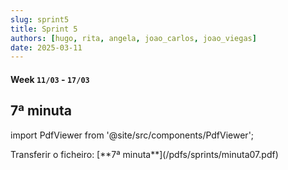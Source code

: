```yaml
---
slug: sprint5
title: Sprint 5
authors: [hugo, rita, angela, joao_carlos, joao_viegas]
date: 2025-03-11
---
```

#### Week `11/03` - `17/03`
## 7ª minuta

import PdfViewer from '@site/src/components/PdfViewer';

<PdfViewer src="/Documentation/pdfs/sprints/minuta07.pdf" />
Transferir o ficheiro: [**7ª minuta**](/pdfs/sprints/minuta07.pdf)